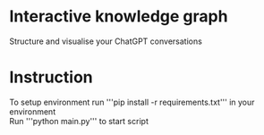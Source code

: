 # Interactive knowledge graph  
Structure and visualise your ChatGPT conversations  
  
# Instruction  
To setup environment run '''pip install -r requirements.txt''' in your environment  
Run '''python main.py''' to start script


